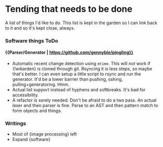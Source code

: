 # Tending that needs to be done
A list of things I'd like to do. This list is kept in the garden so I can link back to it and so it's kept close, always.

### Software things ToDo

#### {{Parser/Generator | https://github.com/gennyble/pingling}}
- Automatic recent change detection using `mtime`. This will *not* work if {!wikarden} is cloned through git. Rsyncing it is less steps, so maybe that's better. I can even setup a little script to rsync and run the generator. It'd be a lower barrier than pushing, sshing, pulling+generatoring. Hmm.
- Actual list support instead of hyphens and softbreaks. It's bad for accessibility.
- A refactor is sorely needed. Don't be afraid to do a two pass. An actual lexer and then parser is fine. Parse to an AST and then pattern match to form objects and things.

[wikarden]: https://github.com/gennyble/wikarden

### Writings
- Most of {image processing} left
- Expand {software}
